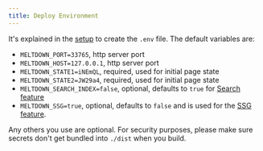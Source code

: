 ```yaml
---
title: Deploy Environment
---
```


It's explained in the [setup](https://meltdown.dex.yachts/get-started) to create the `.env` file. The default variables are:

+ `MELTDOWN_PORT=33765`, http server port
+ `MELTDOWN_HOST=127.0.0.1`, http server port
+ `MELTDOWN_STATE1=iNEmQL`, required, used for initial page state
+ `MELTDOWN_STATE2=JW29a4`, required, used for initial page state
+ `MELTDOWN_SEARCH_INDEX=false`, optional, defaults to `true` for [Search feature](/features/search)
+ `MELTDOWN_SSG=true`, optional, defaults to `false` and is used for the [SSG feature](/features/ssg).

Any others you use are optional. For security purposes, please make sure secrets don't get bundled into `./dist` when you build.
